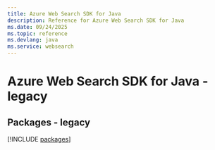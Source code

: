 ```yaml
---
title: Azure Web Search SDK for Java
description: Reference for Azure Web Search SDK for Java
ms.date: 09/24/2025
ms.topic: reference
ms.devlang: java
ms.service: websearch
---
```

# Azure Web Search SDK for Java - legacy
## Packages - legacy
[!INCLUDE [packages](web-search-index.md)]